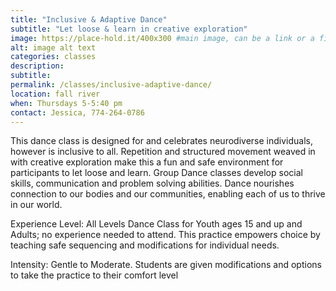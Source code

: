 ```yaml
---
title: "Inclusive & Adaptive Dance"
subtitle: "Let loose & learn in creative exploration"
image: https://place-hold.it/400x300 #main image, can be a link or a file in assets/img/portfolio
alt: image alt text
categories: classes
description:
subtitle:
permalink: /classes/inclusive-adaptive-dance/
location: fall river
when: Thursdays 5-5:40 pm
contact: Jessica, 774-264-0786
---
```


This dance class is designed for and celebrates neurodiverse individuals, however is inclusive to all. Repetition and structured movement weaved in with creative exploration make this a fun and safe environment for participants to let loose and learn. Group Dance classes develop social skills, communication and problem solving abilities. Dance nourishes connection to our bodies and our communities, enabling each of us to thrive  in our world.

Experience Level: All Levels Dance Class for Youth ages 15 and up and Adults; no experience needed to attend. This practice empowers choice by teaching safe sequencing and modifications for individual needs.

Intensity: Gentle to Moderate. Students are given modifications and options to take the practice to their comfort level
